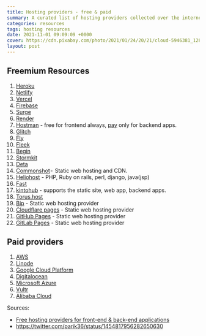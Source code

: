 ```yaml
---
title: Hosting providers - free & paid
summary: A curated list of hosting providers collected over the internet that supports the static site, web app, frontend apps, backend apps for free and paid.
categories: resources
tags: hosting resources
date: 2021-11-01 09:09:09 +0000
cover: https://cdn.pixabay.com/photo/2021/01/24/20/21/cloud-5946381_1280.jpg
layout: post
---
```


## Freemium Resources

1. [Heroku](https://heroku.com)
2. [Netlify](https://netlify.com)
3. [Vercel](https://vercel.com)
4. [Firebase](https://firebase.com)
5. [Surge](https://surge.sh)
6. [Render](https://render.com)
7. [Hostman](https://hostman.com) - free for frontend always, [pay](https://boobo94.github.io/twispay-integration-nodejs/) only for backend apps.
8. [Glitch](https://glitch.com)
9. [Fly](https://fly.io)
10. [Fleek](https://fleek.co)
11. [Begin](https://begin.com)
12. [Stormkit](https://stormkit.io)
13. [Deta](https://deta.sh)
14. [Commonshot](https://commons.host) -  Static web hosting and CDN.
15. [Heliohost](https://heliohost.org) - PHP, Ruby on rails, perl, django, java(jsp)
16. [Fast](https://fast.io)
17. [kintohub](https://kintohub.com) - supports the static site, web app, backend apps.
18. [Torus.host](https://torus.host)
19. [Bip](https://bip.sh) - Static web hosting provider
20. [Cloudflare pages](https://pages.cloudflare.com) - Static web hosting provider
21. [GitHub Pages](https://guides.github.com/features/pages/) - Static web hosting provider
22. [GitLab Pages](https://docs.gitlab.com/ee/user/project/pages/) - Static web hosting provider

## Paid providers

1. [AWS](https://aws.amazon.com)
2. [Linode](https://www.linode.com/)
3. [Google Cloud Platform](https://console.cloud.google.com)
4. [Digitalocean](https://www.digitalocean.com)
5. [Microsoft Azure](https://azure.microsoft.com/en-us/)
6. [Vultr](https://www.vultr.com/)
7. [Alibaba Cloud](https://eu.alibabacloud.com/)

Sources:

- [Free hosting providers for front-end & back-end applications](https://dev.to/vuelancer/free-deployment-providers-bk0)
- <https://twitter.com/parik36/status/1454817956282650630>
